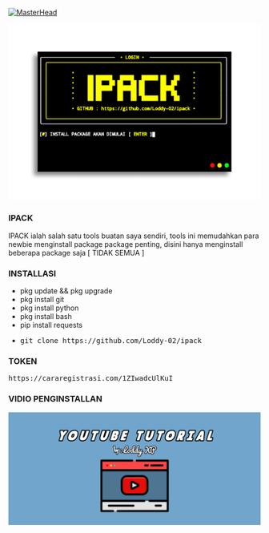 [![MasterHead](https://1.bp.blogspot.com/-7A4WynwLsMw/XbBpCXG8fHI/AAAAAAAAMt4/uOa1bpLskYgrwGbllhSu2SDj_Mig8SXJQCLcBGAsYHQ/s1600/2000_600px.gif)](https://rishavchanda.io)
<p align="center"><img src="https://github.com/Loddy-02/ipack/blob/main/img/20220628_021757.png" alt="error">

### IPACK
IPACK ialah salah satu tools buatan saya sendiri, tools ini memudahkan para newbie menginstall package package penting, disini hanya menginstall beberapa package saja [ TIDAK SEMUA ]

### INSTALLASI
* pkg update && pkg upgrade
* pkg install git
* pkg install python
* pkg install bash
* pip install requests
* <pre>git clone https://github.com/Loddy-02/ipack</pre>

### TOKEN
<pre>https://cararegistrasi.com/1ZIwadcUlKuI</pre>
### VIDIO PENGINSTALLAN
<p align="center"><a href="LINK"><img title="Loddy XP" src="https://github.com/Loddy-02/msfdown/blob/main/image/20220610_125950.png"></a>
</p>
